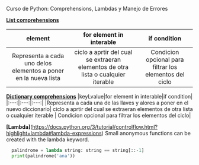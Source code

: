   Curso de Python: Comprehensions, Lambdas y Manejo de Errores

  **[List comprehensions](https://docs.python.org/3/tutorial/datastructures.html#list-comprehensions)**

  |element|for element in interable|if condition|
  |:---:|:---:|:---:|
  |Representa a cada uno delos elementos a poner en la nueva lista| ciclo a aprtir del cual se extraeran elementos de otra lista o cualquier iterable | Condicion opcional para filtrar los elementos del ciclo|


 **[Dictionary comprehensions](https://docs.python.org/3/tutorial/datastructures.html#list-comprehensions)**
 |keyLvalue|for element in interable|if condition|
  |:---:|:---:|:---:|
  |Representa a cada una de las llaves y alores a poner en el nuevo diccionario| ciclo a aprtir del cual se extraeran elementos de otra lista o cualquier iterable | Condicion opcional para filtrar los elementos del ciclo|

  
  **[Lambda]**(https://docs.python.org/3/tutorial/controlflow.html?highlight=lambda#lambda-expressions)
Small anonymous functions can be created with the lambda keyword.
```python
  palindrome = lambda string: string == string[::-1]
  print(palindrome('ana'))
```
  